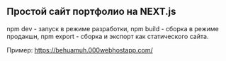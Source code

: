 ## Простой сайт портфолио на NEXT.js

npm dev - запуск в режиме разработки,
npm build - сборка в режиме продакшн,
npm export - сборка и экспорт как статического сайта.

Пример: https://behuamuh.000webhostapp.com/
